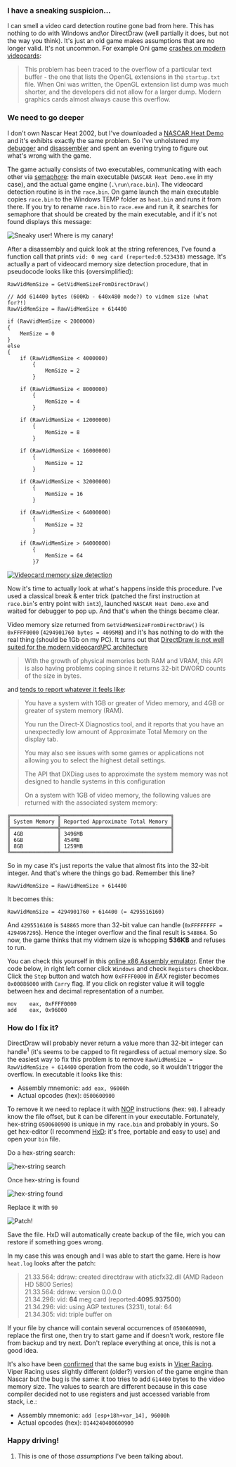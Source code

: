 ### I have a sneaking suspicion...
I can smell a video card detection routine gone bad from here. This has nothing to do with Windows and\or DirectDraw (well partially it does, but not the way you think). It's just an old game makes assumptions that are no longer valid. It's not uncommon. For example Oni game [crashes on modern videocards][1]:

> This problem has been traced to the overflow of a particular text
> buffer - the one that lists the OpenGL extensions in the `startup.txt`
> file. When Oni was written, the OpenGL extension list dump was much
> shorter, and the developers did not allow for a larger dump. Modern
> graphics cards almost always cause this overflow.

### We need to go deeper
I don't own Nascar Heat 2002, but I've downloaded a [NASCAR Heat Demo][2] and it's exhibits exactly the same problem. So I've unholstered my [debugger][3] and [disassembler][4] and spent an evening trying to figure out what's wrong with the game.

The game actually consists of two executables, communicating with each other via [semaphore][5]: the main executable (`NASCAR Heat Demo.exe` in my case), and the actual game engine (`.\run\race.bin`). The videocard detection routine is in the `race.bin`. On game launch the main executable copies `race.bin` to the Windows TEMP folder as `heat.bin` and runs it from there. If you try to rename `race.bin` to `race.exe` and run it, it searches for semaphore that should be created by the main executable, and if it's not found displays this message:

![Sneaky user! Where is my canary!][6]

After a disassembly and quick look at the string references, I've found a function call that prints `vid: 0 meg card (reported:0.523438)` message. It's actually a part of videocard memory size detection procedure, that in pseudocode looks like this (oversimplified):

<!-- language: lang-c -->

    RawVidMemSize = GetVidMemSizeFromDirectDraw()
    
    // Add 614400 bytes (600Kb - 640x480 mode?) to vidmem size (what for?!)
    RawVidMemSize = RawVidMemSize + 614400
    
    if (RawVidMemSize < 2000000)
    {
    	MemSize = 0
    }
    else
    {
    	if (RawVidMemSize < 4000000)
    		{
    			MemSize = 2
    		}
    
    	if (RawVidMemSize < 8000000)
    		{
    			MemSize = 4
    		}
    
    	if (RawVidMemSize < 12000000)
    		{
    			MemSize = 8
    		}
    
    	if (RawVidMemSize < 16000000)
    		{
    			MemSize = 12
    		}
    
    	if (RawVidMemSize < 32000000)
    		{
    			MemSize = 16
    		}
     
    	if (RawVidMemSize < 64000000)
    		{
    			MemSize = 32
    		}
    
    	if (RawVidMemSize > 64000000)
    		{
    			MemSize = 64
    		}7
[![Videocard memory size detection][7]][8]

Now it's time to actually look at what's happens inside this procedure. I've used a classical break & enter trick (patched the first instruction at `race.bin`'s entry point with `int3`), launched `NASCAR Heat Demo.exe` and waited for debugger to pop up. And that's when the things became clear.

Video memory size returned from `GetVidMemSizeFromDirectDraw()` is `0xFFFF0000` (`4294901760 bytes = 4095MB`) and it's has nothing to do with the real thing (should be 1Gb on my PC). It turns out that [DirectDraw is not well suited for the modern videocard\PC architecture][10]

> With the growth of physical memories both RAM and VRAM, this API is also having problems coping since it returns 32-bit DWORD counts of the size in bytes.

and [tends to report whatever it feels like][11]:
 
> You have a system with 1GB or greater of Video memory, and 4GB or greater of system memory (RAM).
> 
> You run the Direct-X Diagnostics tool, and it reports that you have an unexpectedly low amount of Approximate Total Memory on the display tab.
> 
> You may also see issues with some games or applications not allowing you to select the highest detail settings.
> 
> The API that DXDiag uses to approximate the system memory was not designed to handle systems in this configuration
> 
> On a system with 1GB of video memory, the following values are returned with the associated system memory:

	╔═══════════════╦═══════════════════════════════════╗
	║ System Memory ║ Reported Approximate Total Memory ║
	╠═══════════════╬═══════════════════════════════════╣
	║ 4GB           ║ 3496MB                            ║
	║ 6GB           ║ 454MB                             ║
	║ 8GB           ║ 1259MB                            ║
	╚═══════════════╩═══════════════════════════════════╝

So in my case it's just reports the value that almost fits into the 32-bit integer. And that's where the things go bad. Remember this line?

<!-- language: lang-c -->

    RawVidMemSize = RawVidMemSize + 614400

It becomes this:

<!-- language: lang-c -->
    
    RawVidMemSize = 4294901760 + 614400 (= 4295516160)


And `4295516160` is `548865` more than 32-bit value can handle (`0xFFFFFFFF = 4294967295`). Hence the integer overflow and the final result is `548864`. So now, the game thinks that my vidmem size is whopping **536KB** and refuses to run.

You can check this yourself in this [online x86 Assembly emulator][12]. Enter the code below, in right left corner click `Windows` and check `Registers` checkbox. Click the `Step` button and watch how `0xFFFF0000` in *EAX* register becomes `0x00086000` with `Carry` flag. If you click on register value it will toggle between hex and decimal representation of a number.

    mov    eax, 0xFFFF0000
    add    eax, 0x96000

### How do I fix it?

DirectDraw will probably never return a value more than 32-bit integer can handle<sup>1</sup> (it's seems to be capped to fit regardless of actual memory size. So the easiest way to fix this problem is to remove `RawVidMemSize = RawVidMemSize + 614400` operation from the code, so it wouldn't trigger the overflow. In executable it looks like this:

 - Assembly mnemonic: `add eax, 96000h`
 - Actual opcodes (hex): `0500600900`

To remove it we need to replace it with [NOP][13] instructions (hex: `90`). I already know the file offset, but it can be diferent in your executable. Fortunately, hex-string `0500600900` is unique in my `race.bin` and probably in yours. So get hex-editor (I recommend [HxD][14]: it's free, portable and easy to use) and open your `bin` file.

Do a hex-string search:

![hex-string search][15]

Once hex-string is found

![hex-string found][16]

Replace it with `90`

![Patch!][17]

Save the file. HxD will automatically create backup of the file, wich you can restore if something goes wrong.

In my case this was enough and I was able to start the game. Here is how `heat.log` looks after the patch:

> 21.33.564: ddraw: created directdraw with aticfx32.dll (AMD Radeon HD 5800 Series)  
> 21.33.564: ddraw: version 0.0.0.0  
> 21.34.296: vid: **64** meg card (reported:**4095.937500**)  
> 21.34.296: vid: using AGP textures (3231), total: 64  
> 21.34.305: vid: triple buffer on  

If your file by chance will contain several occurrences of `0500600900`, replace the first one, then try to start game and if doesn't work, restore file from backup and try next. Don't replace everything at once, this is not a good idea.

It's also have been [confirmed][18] that the same bug exists in [Viper Racing][19]. Viper Racing uses slightly different (older?) version of the game engine than Nascar but the bug is the same: it too tries to add `614400` bytes to the video memory size. The values to search are different because in this case compiler decided not to use registers and just accessed variable from stack, i.e.:

 - Assembly mnemonic: `add [esp+18h+var_14], 96000h`
 - Actual opcodes (hex): `8144240400600900`

### Happy driving!

 1. This is one of those *assumptions* I've been talking about.


  [1]: http://wiki.oni2.net/Troubleshooting/Blam
  [2]: http://www.fileplanet.com/48531/40000/fileinfo/NASCAR-Heat-Demo-v1.1
  [3]: http://www.ollydbg.de
  [4]: https://www.hex-rays.com/products/ida/support/download_freeware.shtml
  [5]: https://msdn.microsoft.com/en-us/library/ms682438.aspx
  [6]: Images/Sneaky_User.png?raw=true
  [7]: Images/IDA_Flow.png?raw=true
  [8]: Images/IDA_Flow_Preview.png?raw=true
  [10]: http://blogs.msdn.com/b/chuckw/archive/2010/06/16/wither-directdraw.aspx
  [11]: http://support2.microsoft.com/default.aspx?kbid=2026022
  [12]: http://carlosrafaelgn.com.br/Asm86/
  [13]: http://en.wikipedia.org/wiki/NOP
  [14]: http://mh-nexus.de/en/hxd
  [15]: Images/HxD_Search.png?raw=true
  [16]: Images/HxD_Found.png?raw=true
  [17]: Images/HxD_Fill_with_NOPs.png?raw=true
  [18]: http://www.vogons.org/viewtopic.php?f=8&t=41693
  [19]: http://en.wikipedia.org/wiki/Viper_Racing